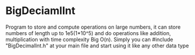 # BigDeciamlInt
Program to store and compute operations on large numbers, it can store numbers of length up to 1e5(1*10^5) and do operations like addition, multiplication with time complexity Big O(n).
Simply you can #include "BigDecimalInt.h" at your main file and start using it like any other data type
